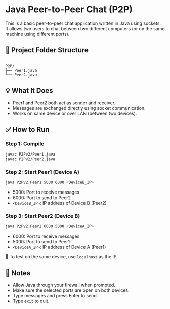 # Java Peer-to-Peer Chat (P2P)

This is a basic peer-to-peer chat application written in Java using sockets. It allows two users to chat between two different computers (or on the same machine using different ports).

## 📁 Project Folder Structure

```

P2P/
├── Peer1.java
└── Peer2.java

````

## 💡 What It Does

- Peer1 and Peer2 both act as sender and receiver.
- Messages are exchanged directly using socket communication.
- Works on same device or over LAN (between two devices).

## ✅ How to Run

### Step 1: Compile

```bash
javac P2Pv2/Peer1.java
javac P2Pv2/Peer2.java
````

### Step 2: Start Peer1 (Device A)

```bash
java P2Pv2.Peer1 5000 6000 <DeviceB_IP>
```

* 5000: Port to receive messages
* 6000: Port to send to Peer2
* `<DeviceB_IP>`: IP address of Device B (Peer2)

### Step 3: Start Peer2 (Device B)

```bash
java P2Pv2.Peer2 6000 5000 <DeviceA_IP>
```

* 6000: Port to receive messages
* 5000: Port to send to Peer1
* `<DeviceA_IP>`: IP address of Device A (Peer1)

📝 To test on the same device, use `localhost` as the IP.

## 🔐 Notes

* Allow Java through your firewall when prompted.
* Make sure the selected ports are open on both devices.
* Type messages and press Enter to send.
* Type `exit` to quit.


